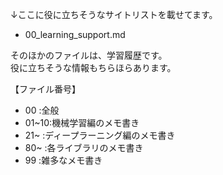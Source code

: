 ↓ここに役に立ちそうなサイトリストを載せてます。  
- 00_learning_support.md

そのほかのファイルは、学習履歴です。  
役に立ちそうな情報もちらほらあります。  

【ファイル番号】  
- 00   :全般
- 01~10:機械学習編のメモ書き
- 21~  :ディープラーニング編のメモ書き
- 80~  :各ライブラリのメモ書き
- 99   :雑多なメモ書き
